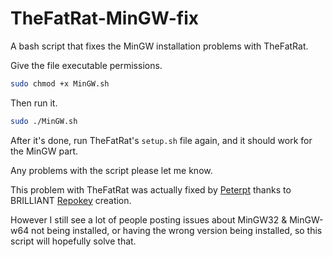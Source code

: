 # TheFatRat-MinGW-fix
A bash script that fixes the MinGW installation problems with TheFatRat.

Give the file executable permissions.
```zsh
sudo chmod +x MinGW.sh
```
Then run it.
```zsh
sudo ./MinGW.sh
```
After it's done, run TheFatRat's `setup.sh` file again, and it should work for the MinGW part.

Any problems with the script please let me know.

This problem with TheFatRat was actually fixed by [Peterpt](https://GitHub.com/Peterpt) thanks to BRILLIANT [Repokey](https://GitHub.com/Peterpt/Repokey) creation.

However I still see a lot of people posting issues about MinGW32 & MinGW-w64 not being installed, or having the wrong version being installed,
so this script will hopefully solve that.
